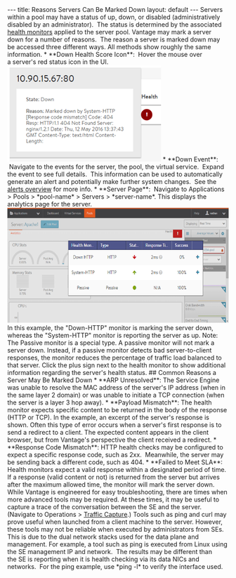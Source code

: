 <html>
 <head></head>
 <body>
  --- title: Reasons Servers Can Be Marked Down layout: default --- Servers within a pool may have a status of up, down, or disabled (administratively disabled by an administrator). &nbsp;The status is determined by the associated 
  <a href="/overview-of-health-monitors/">health monitors</a> applied to the server pool. Vantage may mark a server down for a number of reasons. &nbsp;The reason a server is marked down may be accessed three different ways. All methods show roughly the same information. * **Down Health Score Icon**: &nbsp;Hover the mouse over a&nbsp;server's red status icon in the UI. 
  <a href="img/MonitorResult.png"><img src="img/MonitorResult.png" alt="MonitorResult" width="350" height="219"></a> * **Down Event**: &nbsp;Navigate to the events for the server, the pool, the virtual service. &nbsp;Expand the event to see full details. &nbsp;This information can be used to automatically generate an alert and potentially make further system changes. &nbsp;See the 
  <a href="/docs/latest">alerts overview</a>&nbsp;for more info. * **Server Page**: &nbsp;Navigate to Applications &gt; Pools &gt; *pool-name* &gt; Servers &gt; *server-name*. This displays the analytics&nbsp;page for the server.
  <img src="img/HealthMonitor2.png" alt="HealthMonitor2" width="620" height="262"> In this example, the "Down-HTTP" monitor is marking the server down, whereas the "System-HTTP" monitor is reporting the server as up. Note: The Passive monitor is a special type. A passive monitor will not mark a server down. Instead, if a passive monitor detects bad server-to-client responses, the monitor reduces the percentage of traffic load balanced to that server. Click the plus sign next to the health monitor to show additional information regarding the server's health status. ## Common Reasons a Server May Be Marked Down * **ARP Unresolved**: The Service Engine was unable to resolve the MAC address of the server's IP address (when in the same layer 2 domain) or was unable to initiate a TCP connection (when the server is a layer 3 hop away). * **Payload&nbsp;Mismatch**: The health monitor expects specific content to be returned in the body of the response (HTTP or TCP). In the example, an excerpt of the server's response is shown. Often&nbsp;this type of error occurs when a server's first response is to send a redirect to a client. The expected content appears in the client browser, but from Vantage's perspective the client received a redirect. * **Response Code Mismatch**:&nbsp;HTTP health checks may be configured to expect a specific response code, such as 2xx. &nbsp;Meanwhile, the server may be sending back a different code, such as 404. * **Failed to Meet SLA**: Health monitors expect a valid response within a designated period of time. If a response (valid content or not) is returned from the server but arrives after&nbsp;the maximum allowed time, the monitor will mark the server down. While Vantage is engineered for easy troubleshooting, there are times when more advanced tools may be required. At these times, it may be useful to capture a trace of the conversation between the SE and the server. (Navigate to Operations &gt; 
  <a href="/docs/configuration-guide/operations/traffic-capture/">Traffic Capture</a>.) Tools such as ping and curl may prove useful when launched from a client machine to the server. However, these tools may not be reliable when executed by administrators from SEs. This is due to the dual network stacks used for the data plane and management. For example, a tool such as ping is executed from Linux using the SE management IP and network. &nbsp;The results may be different than the&nbsp;SE is reporting when it is health checking via its data NICs and networks. &nbsp;For the ping example, use *ping -l* to verify the interface used.
 </body>
</html>